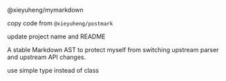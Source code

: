 @xieyuheng/mymarkdown

copy code from `@xieyuheng/postmark`

update project name and README

A stable Markdown AST to protect myself from switching upstream parser and upstream API changes.

use simple type instead of class
